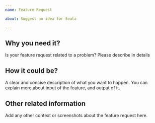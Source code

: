 ```yaml
---
name: Feature Request

about: Suggest an idea for Seata

---
```

<!-- Please do not use this issue template to report security vulnerabilities but refer to our [security policy](https://github.com/seata/seata/security/policy). -->

## Why you need it?
 Is your feature request related to a problem? Please describe in details


## How it could be?
A clear and concise description of what you want to happen. You can explain more about input of the feature, and output of it.


## Other related information
Add any other context or screenshots about the feature request here.